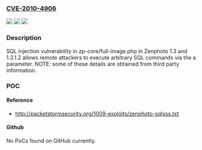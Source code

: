 ### [CVE-2010-4906](https://cve.mitre.org/cgi-bin/cvename.cgi?name=CVE-2010-4906)
![](https://img.shields.io/static/v1?label=Product&message=n%2Fa&color=blue)
![](https://img.shields.io/static/v1?label=Version&message=n%2Fa&color=blue)
![](https://img.shields.io/static/v1?label=Vulnerability&message=n%2Fa&color=brighgreen)

### Description

SQL injection vulnerability in zp-core/full-image.php in Zenphoto 1.3 and 1.3.1.2 allows remote attackers to execute arbitrary SQL commands via the a parameter.  NOTE: some of these details are obtained from third party information.

### POC

#### Reference
- http://packetstormsecurity.org/1009-exploits/zenphoto-sqlxss.txt

#### Github
No PoCs found on GitHub currently.

